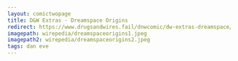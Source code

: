 ```yaml
---
layout: comictwopage
title: D&W Extras - Dreamspace Origins
redirect: https://www.drugsandwires.fail/dnwcomic/dw-extras-dreamspace/
imagepath: wirepedia/dreamspaceorigins1.jpeg
imagepath2: wirepedia/dreamspaceorigins2.jpeg
tags: dan eve
---
```


